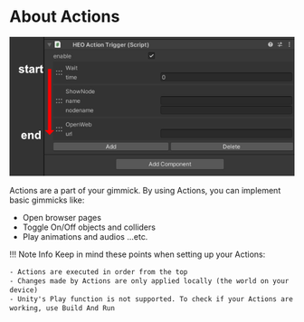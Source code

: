 
# About Actions
![ActionsListSample](img/ActionsListSample.jpg)

Actions are a part of your gimmick.
By using Actions, you can implement basic gimmicks like:

- Open browser pages
- Toggle On/Off objects and colliders
- Play animations and audios ...etc.

!!! Note Info
    Keep in mind these points when setting up your Actions:

    - Actions are executed in order from the top
    - Changes made by Actions are only applied locally (the world on your device)
    - Unity's Play function is not supported. To check if your Actions are working, use Build And Run